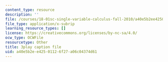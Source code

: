 ```yaml
---
content_type: resource
description: ''
file: /courses/18-01sc-single-variable-calculus-fall-2010/a40e5b2ee42501126f27a06c04374d61_Bb-bgJdOqig.srt
file_type: application/x-subrip
learning_resource_types: []
license: https://creativecommons.org/licenses/by-nc-sa/4.0/
ocw_type: OCWFile
resourcetype: Other
title: 3play caption file
uid: a40e5b2e-e425-0112-6f27-a06c04374d61
---
```

